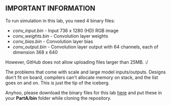 ## IMPORTANT INFORMATION

To run simulation in this lab, you need 4 binary files:
- *conv_input.bin* - Input 736 x 1280 (HD) RGB image
- *conv_weights.bin* - Convolution layer weights
- *conv_bias.bin* - Convolution layer bias
- *conv_output.bin* - Convolution layer output with 64 channels, each of dimension 368 x 640

However, GitHub does not allow uploading files larger than 25MB. :/ 

The problems that come with scale and large model inputs/outputs. Designs don't fit on board, compilers can't allocate memory on stack, and the list goes on and on. This is just the tip of the iceberg. 

Anyhoo, please download the binary files for this lab [here](https://www.dropbox.com/scl/fo/pxh1xy0bnmee465avowbe/AL47dPthXWXFsSAH7DlKJ3Y?rlkey=zipsumtzo0k8ccg4xhgmz1e4s&st=ezzlc72t&dl=0) and put these in your **PartA/bin** folder while cloning the repository. 
